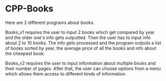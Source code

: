 # CPP-Books

Here are 2 different programs about books.

Books_v1 requires the user to input 2 books which get compared by year and the older one's info gets outputted.
Then the user has to input info about 2 to 10 books. The info gets processed and the program outputs a list of books sorted by year, the average price of all the books and info about the cheepest book.

Books_v2 requires the user to input information about multiple books and their number of pages. After that, the user can choose options from a menu which allows them access to different kinds of information.
